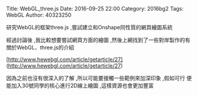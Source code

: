 Title: WebGL_three.js
Date: 2016-09-25 22:00
Category: 2016bg2
Tags: WebGL
Author: 40323250

研究WebGL的框架three.js ,嘗試建立和Onshape同性質的網頁繪圖系統 
<!-- PELICAN_END_SUMMARY -->

經過討論後 ,我比較想要嘗試網頁方面的繪圖 ,然後上網找到了一些對岸製作的有關於WebGL、three.js的介紹

[http://www.hewebgl.com/article/getarticle/27]
(http://www.hewebgl.com/article/getarticle/27)

因為之前也沒有很深入的了解 ,所以可能要接觸一些範例來加深印象 ,假如可行 便能加入30號同學的核心進行2D線上繪圖 ,這樣資源也會更加豐富